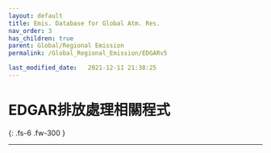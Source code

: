 ```yaml
---
layout: default
title: Emis. Database for Global Atm. Res.
nav_order: 3
has_children: true
parent: Global/Regional Emission
permalink: /Global_Regional_Emission/EDGARv5

last_modified_date:   2021-12-11 21:38:25
---
```


# EDGAR排放處理相關程式

{: .fs-6 .fw-300 }

---


